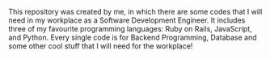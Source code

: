 This repository was created by me, in which there are some codes that I will need in my workplace as a Software Development Engineer. It includes three of my favourite programming languages: Ruby on Rails, JavaScript, and Python. Every single code is for Backend Programming, Database and some other cool stuff that I will need for the workplace!
